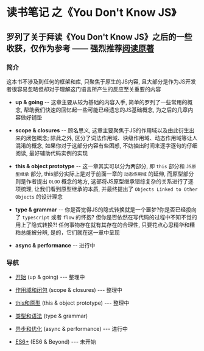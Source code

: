 # 读书笔记 之《You Don't Know JS》

## 罗列了关于拜读《You Don't Know JS》之后的一些收获，仅作为参考 —— 强烈推荐[阅读原著](https://github.com/getify/You-Dont-Know-JS "You Don't Know JS")

### 简介
这本书不涉及到任何的框架和库, 只聚焦于原生的JS内容, 且大部分是作为JS开发者很容易忽略但却对于理解这门语言所产生的反应至关重要的内容
- **up & going** -- 这章主要从较为基础的内容入手, 简单的罗列了一些常用的概念, 帮助我们快速的回忆起一些可能已经遗忘的JS基础概念, 为之后的几章内容做好铺垫

- **scope & closures** -- 顾名思义, 这章主要聚焦于JS的作用域以及由此衍生出来的闭包概念; 除此之外, 区分了词法作用域、块级作用域、动态作用域等让人混淆的概念, 如果你对于这部分内容有些困惑, 不妨抽出时间来逐字逐句的仔细阅读, 最好辅助代码实例的实现

- **this & object prototype** -- 这一章其实可以分为两部分, 即 `this` 部分和 `JS原型继承` 部分, this部分实际上是对于前面一章的 `动态作用域` 的延伸, 而原型部分则是作者提出 `OLOO` 概念的地方, 这部将JS原型继承错综复杂的关系进行了逐项梳理, 让我们看到原型继承的本质, 并最终提出了 `Objects Linked to Other Objects` 的设计理念

- **type & grammar** -- 你是否觉得JS的隐式转换就是一个噩梦?你是否已经投向了 `typescript` 或者 `flow` 的怀抱? 但你是否依然在写代码的过程中不知不觉的用上了隐式转换?! 任何事物存在就有其存在的合理性, 只要花点心思精华和糟粕总能被分辨, 是的，它们就在这一章中呈现

- **async & performance** -- 进行中

### 导航
- [开始](https://github.com/BobbyLH/ReadingNotes---You-Dont-Know-JS/tree/master/up%20%26%20going) (up & going) --- 整理中

- [作用域和闭包](https://github.com/BobbyLH/ReadingNotes---You-Dont-Know-JS/tree/master/scope%20%26%20closures) (scope & closures) --- 整理中

- [this和原型](https://github.com/BobbyLH/ReadingNotes---You-Dont-Know-JS/tree/master/this%20%26%20object%20prototype) (this & object prototype) --- 整理中

- [类型和语法](https://github.com/BobbyLH/ReadingNotes---You-Dont-Know-JS/tree/master/types%20%26%20grammar) (type & grammar)

- [异步和优化](https://github.com/BobbyLH/ReadingNotes---You-Dont-Know-JS/tree/master/async%20%26%20performance) (async & performance) --- 进行中

- [ES6+](https://github.com/BobbyLH/ReadingNotes---You-Dont-Know-JS/tree/master/es6%20%26%20beyond) (ES6 & Beyond) --- 未开始

